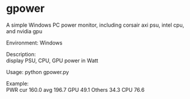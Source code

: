 # gpower
A simple Windows PC power monitor, including corsair axi psu, intel cpu, and nvidia gpu

Environment:
Windows
  
Description:  
display PSU, CPU, GPU power in Watt

Usage: 
python gpower.py

Example:  
PWR cur 160.0 avg 196.7 GPU  49.1 Others  34.3 CPU 76.6
